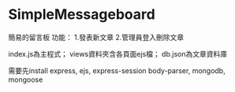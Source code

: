 # SimpleMessageboard
 
簡易的留言板
功能：
1.發表新文章
2.管理員登入刪除文章

index.js為主程式；
views資料夾含各頁面ejs檔；
db.json為文章資料庫

需要先install express, ejs, express-session body-parser, mongodb, mongoose

